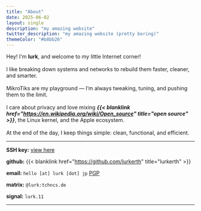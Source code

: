 ```yaml
---
title: "About"
date: 2025-06-02
layout: single
description: "my amazing website"
twitter_description: "my amazing website (pretty boring)"
themeColor: "#b8bb26"
---
```


Hey! I'm **lurk**, and welcome to my little Internet corner!<br><br>
I like breaking down systems and networks to rebuild them faster, cleaner, and smarter.<br><br>
MikroTiks are my playground — I’m always tweaking, tuning, and pushing them to the limit.<br><br>
I care about privacy and love mixing **_{{< blanklink  href="https://en.wikipedia.org/wiki/Open_source" title="open source" >}}_**, the Linux kernel, and the Apple ecosystem.<br><br>
At the end of the day, I keep things simple: clean, functional, and efficient.

---

**SSH key:** [view here](/ssh.txt)

**github:** {{< blanklink  href="https://github.com/lurkerth" title="lurkerth" >}}

**email:** `hello [at] lurk [dot] jp` [PGP](/hello.asc)

**matrix:** `@lurk:tchncs.de`

**signal:** `lurk.11`

---

<i class="the-end"></i>
